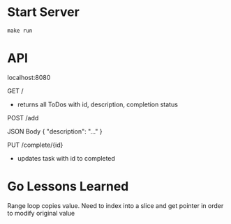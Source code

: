 # Start Server
`make run`


# API

localhost:8080

GET / 

- returns all ToDos with id, description, completion status

POST /add

JSON Body
{
    "description": "..."
}

PUT /complete/{id}
- updates task with id to completed


# Go Lessons Learned
Range loop copies value. Need to index into a slice and get pointer in order to modify original value
